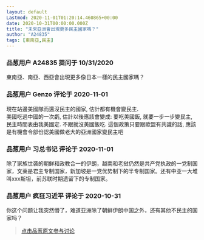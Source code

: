 ```yaml
---
layout: default
Lastmod: 2020-11-01T01:20:14.460865+00:00
date: 2020-10-31T00:00:00.000Z
title: "未來亞洲會出現更多民主國家嗎？"
author: "A24835"
tags: [東南亞,民主]
---
```



### 品葱用户 **A24835** 提问于 10/31/2020
    
東南亞、南亞、西亞會出現更多像日本一樣的民主國家嗎？
    
                

### 品葱用户 **Genzo** 评论于 2020-11-01
        
現在站邊美國隊而還沒民主的國家, 估計都有機會變民主.   
美國吃過中國的一次虧, 估計以後應該會變成: 要吃美國飯, 就要一步一步變民主, 民主時間表由我美國定. 不跟就沒美國飯吃. 這個政策只要跟歐盟有共識的話, 應該是有機會令部份認美國做老大的亞洲國家變民主吧
        
                

### 品葱用户 **习总书记** 评论于 2020-11-01
        
除了家族世袭的朝鲜和政教合一的伊朗，越南和老挝仍然是共产党执政的一党制国家，文莱是君主专制国家，新加坡是一党优势制下的半专制国家。还有中亚一大堆叫xxx斯坦，前苏联时期遗留下的专制国家。
        
                

### 品葱用户 **疯狂习近平** 评论于 2020-10-31
        
你这个问题让我突然懵了，难道亚洲除了朝鲜伊朗中国之外，还有其他不民主的国家吗？
        
                





> [点击品葱原文参与讨论](https://pincong.rocks/question/32901)

